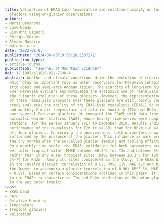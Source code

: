 ```yaml
---
title: Validation of ERA5-Land temperature and relative humidity on four Peruvian
  glaciers using on-glacier observations
authors:
- Martí Bonshoms
- Jose Ubeda
- Giovanni Liguori
- Philipp Körner
- Álvaro Navarro
- Rolando Cruz
date: '2022-01-01'
publishDate: '2024-06-05T20:56:28.163727Z'
publication_types:
- article-journal
publication: '*Journal of Mountain Science*'
doi: 10.1007/s11629-022-7388-4
abstract: Weather and climate conditions drive the evolution of tropical glaciers
  which play an important role as water reservoirs for Peruvian inhabitants in the
  arid coast and semi-arid Andean region. The scarcity of long-term high-quality observations
  over Peruvian glaciers has motivated the extensive use of reanalysis data to describe
  the climatic evolution of these glaciers. However, the representativeness and uncertainties
  of these reanalysis products over these glaciers are still poorly constrained. This
  study evaluates the ability of the ERA5-Land reanalysis (ERA5L) to reproduce hourly
  and monthly 2 m air temperature and relative humidity (T2m and Rh2m, respectively)
  over several Peruvian glaciers. We compared the ERA5L with data from four on-glacier
  automatic weather stations (AWS), whose hourly time series were completed with nearby
  stations, for the period January 2017 to December 2019. Results indicates a better
  performance of the reanalysis for T2m (r >0.80) than for Rh2m (∼0.4< r <∼0.6) in
  all four glaciers. Concerning the observations, both parameters show a daily cycle
  influenced by the presence of the glacier. This influence is more prominent during
  the dry months when the so-called glacier damping and cooling effects are stronger.
  On a monthly time scale, the ERA5L validation for both parameters are better in
  wet outer tropical sites (RMSE between ±0.2°C for T2m and between 3%–7% for Rh2m)
  rather than in dry outer tropical sites (RMSE between ±0.2°C for T2m and between
  3%–7% for Rh2m). Among all sites considered in the study, the Rh2m bias is the highest
  in the Cavalca glacier (correlation of 0.81; RMSE 13%, MAE 11% and bias 8.3%) and
  the lowest in Artesonraju glacier (correlation of 0.96; RMSE 3%; MAE 2.3% and bias
  — 0.8%). Based on certain considerations outlined in this paper, it is appropriate
  to use ERA5L to characterize T2m and Rh2m conditions on Peruvian glaciers, particularly
  in the wet outer tropics.
tags:
- ERA5 Land
- Peru
- Relative humidity
- Temperature
- Tropical glaciers
- Validation
---
```

